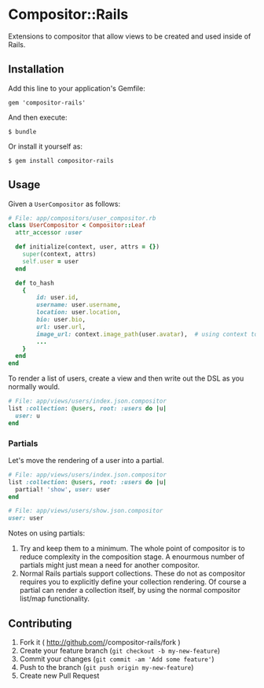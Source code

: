 # Compositor::Rails

Extensions to compositor that allow views to be created and used inside of Rails.

## Installation

Add this line to your application's Gemfile:

    gem 'compositor-rails'

And then execute:

    $ bundle

Or install it yourself as:

    $ gem install compositor-rails

## Usage

Given a `UserCompositor` as follows:

```ruby
# File: app/compositors/user_compositor.rb
class UserCompositor < Compositor::Leaf
  attr_accessor :user

  def initialize(context, user, attrs = {})
    super(context, attrs)
    self.user = user
  end

  def to_hash
    {
        id: user.id,
        username: user.username,
        location: user.location,
        bio: user.bio,
        url: user.url,
        image_url: context.image_path(user.avatar),  # using context to generate URL path from routes
        ...
    }
  end
end
```

To render a list of users, create a view and then write out the DSL as you normally would.

```ruby
# File: app/views/users/index.json.compositor
list :collection: @users, root: :users do |u|
  user: u
end
```

### Partials

Let's move the rendering of a user into a partial.

```ruby
# File: app/views/users/index.json.compositor
list :collection: @users, root: :users do |u|
  partial! 'show', user: user
end
```

```ruby
# File: app/views/users/show.json.compositor
user: user
```

Notes on using partials:

1. Try and keep them to a minimum. The whole point of compositor is to reduce complexity
   in the composition stage. A enourmous number of partials might just mean a need for
   another compositor.
2. Normal Rails partials support collections. These do not as compositor requires you to
   explicitly define your collection rendering. Of course a partial can render a collection
   itself, by using the normal compositor list/map functionality.

## Contributing

1. Fork it ( http://github.com/<my-github-username>/compositor-rails/fork )
2. Create your feature branch (`git checkout -b my-new-feature`)
3. Commit your changes (`git commit -am 'Add some feature'`)
4. Push to the branch (`git push origin my-new-feature`)
5. Create new Pull Request
